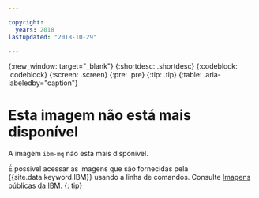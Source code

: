 ```yaml
---

copyright:
  years: 2018
lastupdated: "2018-10-29"

---
```


{:new_window: target="_blank"}
{:shortdesc: .shortdesc}
{:codeblock: .codeblock}
{:screen: .screen}
{:pre: .pre}
{:tip: .tip} 
{:table: .aria-labeledby="caption"}

# Esta imagem não está mais disponível

A imagem `ibm-mq` não está mais disponível.

É possível acessar as imagens que são fornecidas pela {{site.data.keyword.IBM}} usando a linha de comandos. Consulte [Imagens públicas da IBM](/docs/services/Registry/registry_public_images.html#public_images).
{: tip}
